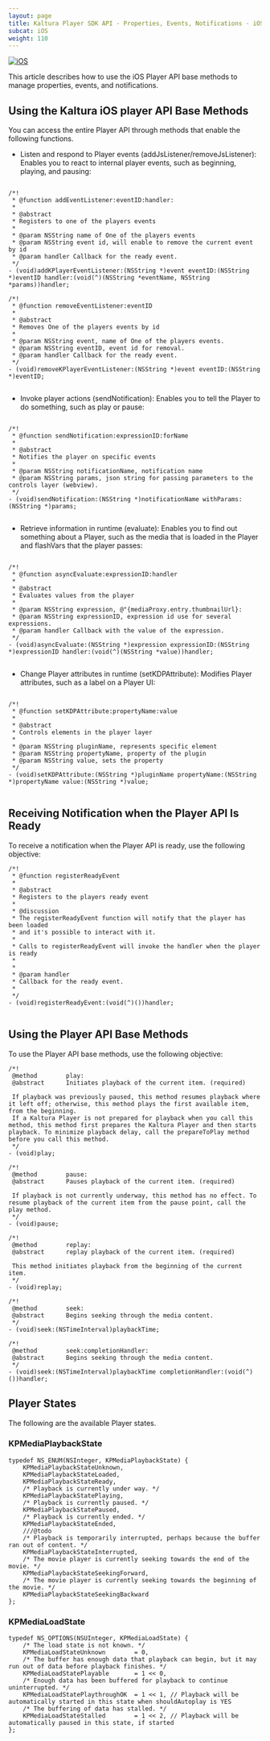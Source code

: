 ```yaml
---
layout: page
title: Kaltura Player SDK API - Properties, Events, Notifications - iOS
subcat: iOS
weight: 110
---
```


[![iOS](https://img.shields.io/badge/iOS-Supported-green.svg)](https://github.com/kaltura/player-sdk-native-ios)

This article describes how to use the iOS Player API base methods to manage properties, events, and notifications. 

## Using the Kaltura iOS player API Base Methods
You can access the entire Player API through methods that enable the following functions.

* Listen and respond to Player events (addJsListener/removeJsListener): Enables you to react to internal player events, such as beginning, playing, and pausing:

```objective_c

/*!
 * @function addEventListener:eventID:handler:
 *
 * @abstract
 * Registers to one of the players events
 *
 * @param NSString name of One of the players events
 * @param NSString event id, will enable to remove the current event by id
 * @param handler Callback for the ready event.
 */
- (void)addKPlayerEventListener:(NSString *)event eventID:(NSString *)eventID handler:(void(^)(NSString *eventName, NSString *params))handler;

/*!
 * @function removeEventListener:eventID
 *
 * @abstract
 * Removes One of the players events by id
 *
 * @param NSString event, name of One of the players events.
 * @param NSString eventID, event id for removal.
 * @param handler Callback for the ready event.
 */
- (void)removeKPlayerEventListener:(NSString *)event eventID:(NSString *)eventID;


```

* Invoke player actions (sendNotification): Enables you to tell the Player to do something, such as play or pause:

```objective_c

/*!
 * @function sendNotification:expressionID:forName
 *
 * @abstract
 * Notifies the player on specific events
 *
 * @param NSString notificationName, notification name
 * @param NSString params, json string for passing parameters to the controls layer (webview).
 */
- (void)sendNotification:(NSString *)notificationName withParams:(NSString *)params;


```
* Retrieve information in runtime (evaluate): Enables you to find out something about a Player, such as the media that is loaded in the Player and flashVars that the player passes:

```objective_c

/*!
 * @function asyncEvaluate:expressionID:handler
 *
 * @abstract
 * Evaluates values from the player
 *
 * @param NSString expression, @"{mediaProxy.entry.thumbnailUrl}:
 * @param NSString expressionID, expression id use for several expressions.
 * @param handler Callback with the value of the expression.
 */
- (void)asyncEvaluate:(NSString *)expression expressionID:(NSString *)expressionID handler:(void(^)(NSString *value))handler;


```
* Change Player attributes in runtime (setKDPAttribute): Modifies Player attributes, such as a label on a Player UI:

```objective_c

/*!
 * @function setKDPAttribute:propertyName:value
 *
 * @abstract
 * Controls elements in the player layer
 *
 * @param NSString pluginName, represents specific element
 * @param NSString propertyName, property of the plugin
 * @param NSString value, sets the property
 */
- (void)setKDPAttribute:(NSString *)pluginName propertyName:(NSString *)propertyName value:(NSString *)value;


```

## Receiving Notification when the Player API Is Ready
To receive a notification when the Player API is ready, use the following objective:

```objective_c
/*!
 * @function registerReadyEvent
 *
 * @abstract
 * Registers to the players ready event
 *
 * @discussion
 * The registerReadyEvent function will notify that the player has been loaded
 * and it's possible to interact with it.
 *
 * Calls to registerReadyEvent will invoke the handler when the player is ready
 *
 *
 * @param handler
 * Callback for the ready event.
 *
 */
- (void)registerReadyEvent:(void(^)())handler;


```

## Using the Player API Base Methods
To use the Player API base methods, use the following objective:

```objective_c
/*!
 @method        play:
 @abstract      Initiates playback of the current item. (required)
 
 If playback was previously paused, this method resumes playback where it left off; otherwise, this method plays the first available item, from the beginning.
 If a Kaltura Player is not prepared for playback when you call this method, this method first prepares the Kaltura Player and then starts playback. To minimize playback delay, call the prepareToPlay method before you call this method.
 */
- (void)play;
```

```objective_c
/*!
 @method        pause:
 @abstract      Pauses playback of the current item. (required)
 
 If playback is not currently underway, this method has no effect. To resume playback of the current item from the pause point, call the play method.
 */
- (void)pause;
```

```objective_c
/*!
 @method        replay:
 @abstract      replay playback of the current item. (required)
 
 This method initiates playback from the beginning of the current item.
 */
- (void)replay;

```

```objective_c
/*!
 @method        seek:
 @abstract      Begins seeking through the media content.
 */
- (void)seek:(NSTimeInterval)playbackTime;
```

```objective_c
/*!
 @method        seek:completionHandler:
 @abstract      Begins seeking through the media content.
 */
- (void)seek:(NSTimeInterval)playbackTime completionHandler:(void(^)())handler;
```

## Player States
The following are the available Player states. 


### KPMediaPlaybackState

```objective_c
typedef NS_ENUM(NSInteger, KPMediaPlaybackState) {
    KPMediaPlaybackStateUnknown,
    KPMediaPlaybackStateLoaded,
    KPMediaPlaybackStateReady,
    /* Playback is currently under way. */
    KPMediaPlaybackStatePlaying,
    /* Playback is currently paused. */
    KPMediaPlaybackStatePaused,
    /* Playback is currently ended. */
    KPMediaPlaybackStateEnded,
    ///@todo
    /* Playback is temporarily interrupted, perhaps because the buffer ran out of content. */
    KPMediaPlaybackStateInterrupted,
    /* The movie player is currently seeking towards the end of the movie. */
    KPMediaPlaybackStateSeekingForward,
    /* The movie player is currently seeking towards the beginning of the movie. */
    KPMediaPlaybackStateSeekingBackward
};

```

### KPMediaLoadState

```objective_c
typedef NS_OPTIONS(NSUInteger, KPMediaLoadState) {
    /* The load state is not known. */
    KPMediaLoadStateUnknown        = 0,
    /* The buffer has enough data that playback can begin, but it may run out of data before playback finishes. */
    KPMediaLoadStatePlayable       = 1 << 0,
    /* Enough data has been buffered for playback to continue uninterrupted. */
    KPMediaLoadStatePlaythroughOK  = 1 << 1, // Playback will be automatically started in this state when shouldAutoplay is YES
    /* The buffering of data has stalled. */
    KPMediaLoadStateStalled        = 1 << 2, // Playback will be automatically paused in this state, if started
};
```


